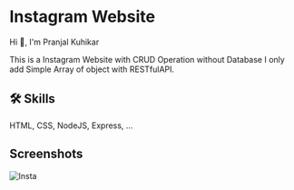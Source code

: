 
# Instagram Website 

Hi 👋, I'm Pranjal Kuhikar

This is a Instagram Website with CRUD Operation without Database I only add Simple Array of object with RESTfulAPI.
## 🛠 Skills
HTML, CSS, NodeJS, Express, ...


## Screenshots

![Insta](https://github.com/pranjalkuhikar/My_Stuff/assets/99873964/7626b49f-25a9-41d7-a691-4d52c5f75461)

